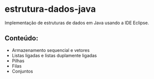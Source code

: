 # estrutura-dados-java
Implementação de estruturas de dados em Java usando a IDE Eclipse.

## Conteúdo:
* Armazenamento sequencial e vetores
* Listas ligadas e listas duplamente ligadas
* Pilhas
* Filas
* Conjuntos
